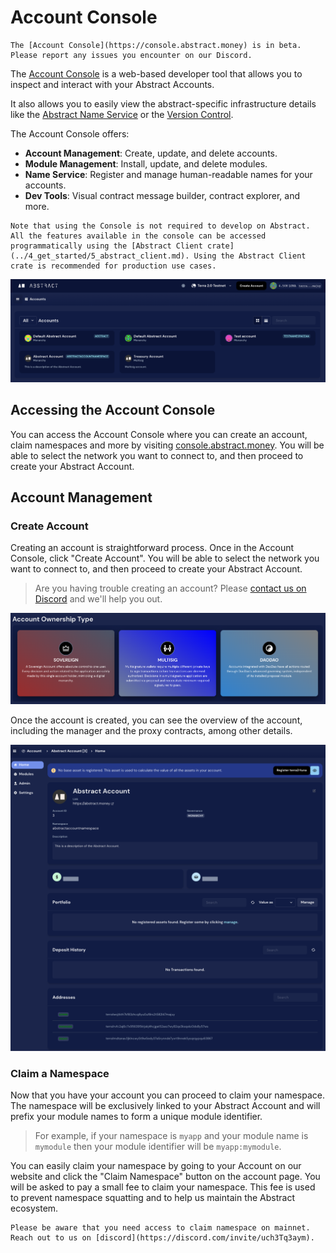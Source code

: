 # Account Console

```admonish warning
The [Account Console](https://console.abstract.money) is in beta. Please report any issues you encounter on our Discord.
```

The [Account Console](https://console.abstract.money) is a web-based developer tool that allows you to inspect and interact with your Abstract Accounts.

It also allows you to easily view the abstract-specific infrastructure details like the [Abstract Name Service](./1_ans.md) or the [Version Control](2_registry.md).

The Account Console offers:

- **Account Management**: Create, update, and delete accounts.
- **Module Management**: Install, update, and delete modules.
- **Name Service**: Register and manage human-readable names for your accounts.
- **Dev Tools**: Visual contract message builder, contract explorer, and more.

```admonish info
Note that using the Console is not required to develop on Abstract. All the features available in the console can be accessed programmatically using the [Abstract Client crate](../4_get_started/5_abstract_client.md). Using the Abstract Client crate is recommended for production use cases.
```

![](../resources/account_console/accounts.webp)

## Accessing the Account Console

You can access the Account Console where you can create an account, claim namespaces and more by
visiting <a href="https://console.abstract.money/" target="_blank">console.abstract.money</a>. You will be able to select the
network you want to connect to, and then proceed to create your Abstract Account.

## Account Management

### Create Account

Creating an account is straightforward process. Once in the Account Console, click "Create Account". You will be able
to select the network you want to connect to, and then proceed to create your Abstract Account.

> Are you having trouble creating an account? Please <a href="https://discord.gg/uch3Tq3aym" target="_blank">contact us
> on Discord</a> and we'll help you out.

![](../resources/account_console/account_creation.webp)

Once the account is created, you can see the overview of the account, including the manager and the proxy contracts,
among other details.

![](../resources/account_console/account_overview.webp)

### Claim a Namespace

Now that you have your account you can proceed to claim your namespace. The namespace will be exclusively linked to your
Abstract Account and will prefix your module names to form a unique module identifier.

> For example, if your namespace is `myapp` and your module name is `mymodule` then your module identifier will
> be `myapp:mymodule`.

You can easily claim your namespace by going to your Account on our website and click the "Claim Namespace" button on
the account page. You will be asked to pay a small fee to claim your namespace. This fee is used to prevent namespace
squatting and to help us maintain the Abstract ecosystem.

```admonish info
Please be aware that you need access to claim namespace on mainnet. Reach out to us on [discord](https://discord.com/invite/uch3Tq3aym).
```
